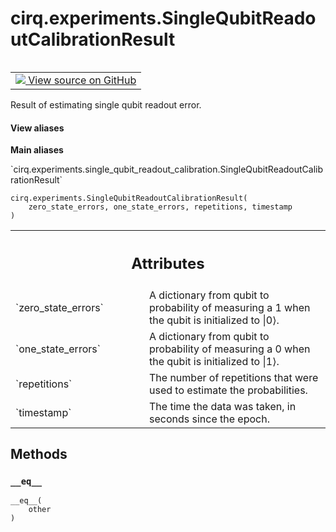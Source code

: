 <div itemscope itemtype="http://developers.google.com/ReferenceObject">
<meta itemprop="name" content="cirq.experiments.SingleQubitReadoutCalibrationResult" />
<meta itemprop="path" content="Stable" />
<meta itemprop="property" content="__eq__"/>
<meta itemprop="property" content="__init__"/>
</div>

# cirq.experiments.SingleQubitReadoutCalibrationResult

<!-- Insert buttons and diff -->

<table class="tfo-notebook-buttons tfo-api" align="left">

<td>
  <a target="_blank" href="https://github.com/quantumlib/cirq/tree/master/cirq/experiments/single_qubit_readout_calibration.py">
    <img src="https://www.tensorflow.org/images/GitHub-Mark-32px.png" />
    View source on GitHub
  </a>
</td>
</table>



Result of estimating single qubit readout error.

<section class="expandable">
  <h4 class="showalways">View aliases</h4>
  <p>
<b>Main aliases</b>
<p>`cirq.experiments.single_qubit_readout_calibration.SingleQubitReadoutCalibrationResult`</p>
</p>
</section>

<pre class="devsite-click-to-copy prettyprint lang-py tfo-signature-link">
<code>cirq.experiments.SingleQubitReadoutCalibrationResult(
    zero_state_errors, one_state_errors, repetitions, timestamp
)
</code></pre>



<!-- Placeholder for "Used in" -->




<!-- Tabular view -->
 <table class="responsive fixed orange">
<colgroup><col width="214px"><col></colgroup>
<tr><th colspan="2"><h2 class="add-link">Attributes</h2></th></tr>

<tr>
<td>
`zero_state_errors`
</td>
<td>
A dictionary from qubit to probability of measuring
a 1 when the qubit is initialized to |0⟩.
</td>
</tr><tr>
<td>
`one_state_errors`
</td>
<td>
A dictionary from qubit to probability of measuring
a 0 when the qubit is initialized to |1⟩.
</td>
</tr><tr>
<td>
`repetitions`
</td>
<td>
The number of repetitions that were used to estimate the
probabilities.
</td>
</tr><tr>
<td>
`timestamp`
</td>
<td>
The time the data was taken, in seconds since the epoch.
</td>
</tr>
</table>



## Methods

<h3 id="__eq__"><code>__eq__</code></h3>

<pre class="devsite-click-to-copy prettyprint lang-py tfo-signature-link">
<code>__eq__(
    other
)
</code></pre>






